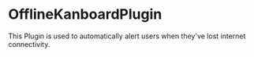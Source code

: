 # OfflineKanboardPlugin

This Plugin is used to automatically alert users when they've lost internet connectivity.

